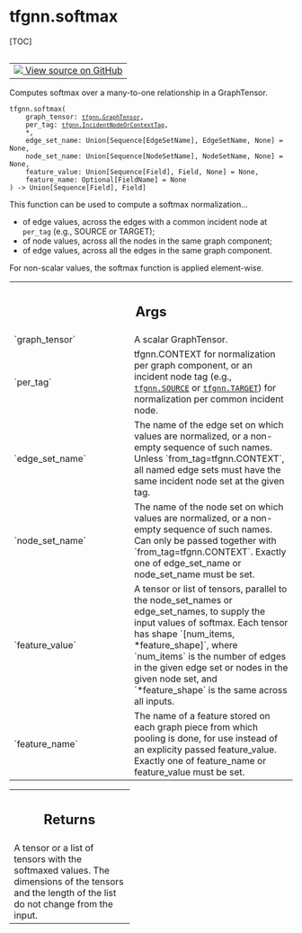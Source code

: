 # tfgnn.softmax

[TOC]

<!-- Insert buttons and diff -->

<table class="tfo-notebook-buttons tfo-api nocontent" align="left">
<td>
  <a target="_blank" href="https://github.com/tensorflow/gnn/tree/master/tensorflow_gnn/graph/normalization_ops.py#L36-L108">
    <img src="https://www.tensorflow.org/images/GitHub-Mark-32px.png" />
    View source on GitHub
  </a>
</td>
</table>

Computes softmax over a many-to-one relationship in a GraphTensor.

<pre class="devsite-click-to-copy prettyprint lang-py tfo-signature-link">
<code>tfgnn.softmax(
    graph_tensor: <a href="../tfgnn/GraphTensor.md"><code>tfgnn.GraphTensor</code></a>,
    per_tag: <a href="../tfgnn/IncidentNodeOrContextTag.md"><code>tfgnn.IncidentNodeOrContextTag</code></a>,
    *,
    edge_set_name: Union[Sequence[EdgeSetName], EdgeSetName, None] = None,
    node_set_name: Union[Sequence[NodeSetName], NodeSetName, None] = None,
    feature_value: Union[Sequence[Field], Field, None] = None,
    feature_name: Optional[FieldName] = None
) -> Union[Sequence[Field], Field]
</code></pre>

<!-- Placeholder for "Used in" -->

This function can be used to compute a softmax normalization...

  * of edge values, across the edges with a common incident node at `per_tag`
    (e.g., SOURCE or TARGET);
  * of node values, across all the nodes in the same graph component;
  * of edge values, across all the edges in the same graph component.

For non-scalar values, the softmax function is applied element-wise.

<!-- Tabular view -->
 <table class="responsive fixed orange">
<colgroup><col width="214px"><col></colgroup>
<tr><th colspan="2"><h2 class="add-link">Args</h2></th></tr>

<tr>
<td>
`graph_tensor`<a id="graph_tensor"></a>
</td>
<td>
A scalar GraphTensor.
</td>
</tr><tr>
<td>
`per_tag`<a id="per_tag"></a>
</td>
<td>
tfgnn.CONTEXT for normalization per graph component, or an incident
node tag (e.g., <a href="../tfgnn.md#SOURCE"><code>tfgnn.SOURCE</code></a> or <a href="../tfgnn.md#TARGET"><code>tfgnn.TARGET</code></a>) for normalization per
common incident node.
</td>
</tr><tr>
<td>
`edge_set_name`<a id="edge_set_name"></a>
</td>
<td>
The name of the edge set on which values are normalized,
or a non-empty sequence of such names. Unless `from_tag=tfgnn.CONTEXT`,
all named edge sets must have the same incident node set at the given tag.
</td>
</tr><tr>
<td>
`node_set_name`<a id="node_set_name"></a>
</td>
<td>
The name of the node set on which values are normalized,
or a non-empty sequence of such names. Can only be passed together with
`from_tag=tfgnn.CONTEXT`. Exactly one of edge_set_name or node_set_name
must be set.
</td>
</tr><tr>
<td>
`feature_value`<a id="feature_value"></a>
</td>
<td>
A tensor or list of tensors, parallel to the node_set_names
or edge_set_names, to supply the input values of softmax. Each tensor
has shape `[num_items, *feature_shape]`, where `num_items` is the number
of edges in the given edge set or nodes in the given node set, and
`*feature_shape` is the same across all inputs.
</td>
</tr><tr>
<td>
`feature_name`<a id="feature_name"></a>
</td>
<td>
The name of a feature stored on each graph piece from which
pooling is done, for use instead of an explicity passed feature_value.
Exactly one of feature_name or feature_value must be set.
</td>
</tr>
</table>

<!-- Tabular view -->

 <table class="responsive fixed orange">
<colgroup><col width="214px"><col></colgroup>
<tr><th colspan="2"><h2 class="add-link">Returns</h2></th></tr>
<tr class="alt">
<td colspan="2">
A tensor or a list of tensors with the softmaxed values. The dimensions of
the tensors and the length of the list do not change from the input.
</td>
</tr>

</table>

